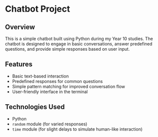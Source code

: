 # Chatbot Project

## Overview  
This is a simple chatbot built using Python during my Year 10 studies. The chatbot is designed to engage in basic conversations, answer predefined questions, and provide simple responses based on user input.

## Features  
- Basic text-based interaction  
- Predefined responses for common questions  
- Simple pattern matching for improved conversation flow  
- User-friendly interface in the terminal  

## Technologies Used  
- Python  
- `random` module (for varied responses)  
- `time` module (for slight delays to simulate human-like interaction)  
